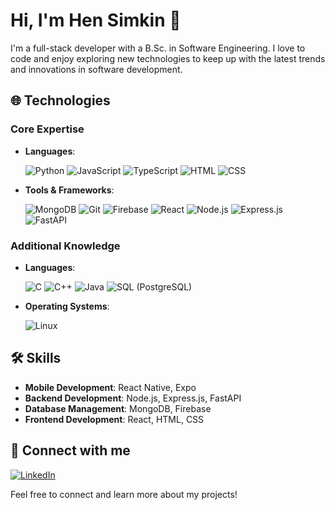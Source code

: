 # Hi, I'm Hen Simkin 👋

I'm a full-stack developer with a B.Sc. in Software Engineering. I love to code and enjoy exploring new technologies to keep up with the latest trends and innovations in software development.

## 🌐 Technologies

### Core Expertise
- **Languages**:
  
  ![Python](https://skillicons.dev/icons?i=python) ![JavaScript](https://skillicons.dev/icons?i=javascript) ![TypeScript](https://skillicons.dev/icons?i=typescript) ![HTML](https://skillicons.dev/icons?i=html) ![CSS](https://skillicons.dev/icons?i=css)

- **Tools & Frameworks**:
  
  ![MongoDB](https://skillicons.dev/icons?i=mongodb) ![Git](https://skillicons.dev/icons?i=git) ![Firebase](https://skillicons.dev/icons?i=firebase) ![React](https://skillicons.dev/icons?i=react) ![Node.js](https://skillicons.dev/icons?i=nodejs) ![Express.js](https://skillicons.dev/icons?i=express) ![FastAPI](https://skillicons.dev/icons?i=fastapi)

### Additional Knowledge
- **Languages**:
  
  ![C](https://skillicons.dev/icons?i=c) ![C++](https://skillicons.dev/icons?i=cpp) ![Java](https://skillicons.dev/icons?i=java) ![SQL (PostgreSQL)](https://skillicons.dev/icons?i=postgres)

- **Operating Systems**:
  
  ![Linux](https://skillicons.dev/icons?i=linux)

## 🛠 Skills
- **Mobile Development**: React Native, Expo
- **Backend Development**: Node.js, Express.js, FastAPI
- **Database Management**: MongoDB, Firebase
- **Frontend Development**: React, HTML, CSS

## 🤝 Connect with me
[![LinkedIn](https://skillicons.dev/icons?i=linkedin)](https://www.linkedin.com/in/hen-simkin-software-engineering/)

Feel free to connect and learn more about my projects!

